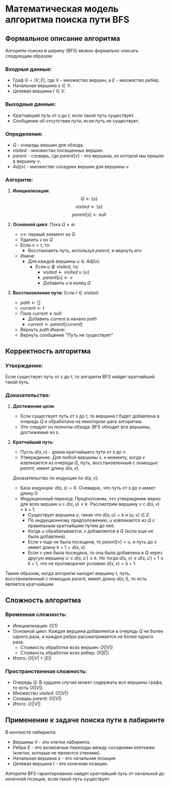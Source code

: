 # Математическая модель алгоритма поиска пути BFS

## Формальное описание алгоритма

Алгоритм поиска в ширину (BFS) можно формально описать следующим образом:

### Входные данные:
- Граф $G = (V, E)$, где $V$ - множество вершин, а $E$ - множество ребер.
- Начальная вершина $s \in V$.
- Целевая вершина $t \in V$.

### Выходные данные:
- Кратчайший путь от $s$ до $t$, если такой путь существует.
- Сообщение об отсутствии пути, если путь не существует.

### Определения:
- $Q$ - очередь вершин для обхода.
- $visited$ - множество посещенных вершин.
- $parent$ - словарь, где $parent[v]$ - это вершина, из которой мы пришли в вершину $v$.
- $Adj(v)$ - множество соседних вершин для вершины $v$.

### Алгоритм:

1. **Инициализация**:
   $$Q \leftarrow \{s\}$$
   $$visited \leftarrow \{s\}$$
   $$parent[s] \leftarrow null$$

2. **Основной цикл**:
   Пока $Q \neq \emptyset$:
   - $v \leftarrow$ первый элемент из $Q$
   - Удалить $v$ из $Q$
   - Если $v = t$, то:
     - Восстановить путь, используя $parent$, и вернуть его
   - Иначе:
     - Для каждой вершины $u \in Adj(v)$:
       - Если $u \notin visited$, то:
         - $visited \leftarrow visited \cup \{u\}$
         - $parent[u] \leftarrow v$
         - Добавить $u$ в конец $Q$

3. **Восстановление пути**:
   Если $t \in visited$:
   - $path \leftarrow []$
   - $current \leftarrow t$
   - Пока $current \neq null$:
     - Добавить $current$ в начало $path$
     - $current \leftarrow parent[current]$
   - Вернуть $path$
   Иначе:
   - Вернуть сообщение "Путь не существует"

## Корректность алгоритма

### Утверждение:
Если существует путь от $s$ до $t$, то алгоритм BFS найдет кратчайший такой путь.

### Доказательство:

1. **Достижение цели**:
   - Если существует путь от $s$ до $t$, то вершина $t$ будет добавлена в очередь $Q$ и обработана на некотором шаге алгоритма.
   - Это следует из полноты обхода: BFS обходит все вершины, достижимые из $s$.

2. **Кратчайший путь**:
   - Пусть $d(s, v)$ - длина кратчайшего пути от $s$ до $v$.
   - Утверждение: Для любой вершины $v$, к моменту, когда $v$ извлекается из очереди $Q$, путь, восстановленный с помощью $parent$, имеет длину $d(s, v)$.
   
   Доказательство по индукции по $d(s, v)$:
   - База индукции: $d(s, s) = 0$. Очевидно, что путь от $s$ до $s$ имеет длину 0.
   - Индукционный переход: Предположим, что утверждение верно для всех вершин $u$ с $d(s, u) \leq k$. Рассмотрим вершину $v$ с $d(s, v) = k+1$.
     - Существует вершина $u$, такая что $d(s, u) = k$ и $(u, v) \in E$.
     - По индукционному предположению, $u$ извлекается из $Q$ с правильным кратчайшим путем до нее.
     - Когда $u$ обрабатывается, $v$ добавляется в $Q$ (если еще не была добавлена).
     - Если $v$ еще не была посещена, то $parent[v] = u$, и путь до $v$ имеет длину $k+1 = d(s, v)$.
     - Если $v$ уже была посещена, то она была добавлена в $Q$ через другую вершину $u'$ с $d(s, u') \leq k$. Но тогда $d(s, v) \leq d(s, u') + 1 \leq k + 1$, что не противоречит условию $d(s, v) = k+1$.

Таким образом, когда алгоритм находит вершину $t$, путь, восстановленный с помощью $parent$, имеет длину $d(s, t)$, то есть является кратчайшим.

## Сложность алгоритма

### Временная сложность:
- Инициализация: $O(1)$
- Основной цикл: Каждая вершина добавляется в очередь $Q$ не более одного раза, и каждое ребро рассматривается не более одного раза.
  - Стоимость обработки всех вершин: $O(|V|)$
  - Стоимость обработки всех ребер: $O(|E|)$
- Итого: $O(|V| + |E|)$

### Пространственная сложность:
- Очередь $Q$: В худшем случае может содержать все вершины графа, то есть $O(|V|)$.
- Множество $visited$: $O(|V|)$
- Словарь $parent$: $O(|V|)$
- Итого: $O(|V|)$

## Применение к задаче поиска пути в лабиринте

В контексте лабиринта:
- Вершины $V$ - это клетки лабиринта.
- Ребра $E$ - это возможные переходы между соседними клетками (клетки, которые не являются стенами).
- Начальная вершина $s$ - это начальная позиция.
- Целевая вершина $t$ - это конечная позиция.

Алгоритм BFS гарантированно найдет кратчайший путь от начальной до конечной позиции, если такой путь существует. 